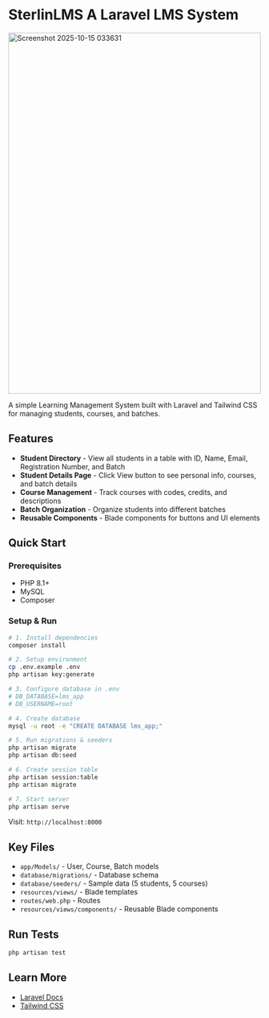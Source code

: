 
# SterlinLMS A Laravel LMS System

<img width="100%" height="720" alt="Screenshot 2025-10-15 033631" src="https://github.com/user-attachments/assets/b3829954-bee5-4ab0-9399-34dcdc1251ff" />

A simple Learning Management System built with Laravel and Tailwind CSS for managing students, courses, and batches.

## Features

- **Student Directory** - View all students in a table with ID, Name, Email, Registration Number, and Batch
- **Student Details Page** - Click View button to see personal info, courses, and batch details
- **Course Management** - Track courses with codes, credits, and descriptions
- **Batch Organization** - Organize students into different batches
- **Reusable Components** - Blade components for buttons and UI elements

## Quick Start

### Prerequisites
- PHP 8.1+
- MySQL
- Composer

### Setup & Run

```bash
# 1. Install dependencies
composer install

# 2. Setup environment
cp .env.example .env
php artisan key:generate

# 3. Configure database in .env
# DB_DATABASE=lms_app
# DB_USERNAME=root

# 4. Create database
mysql -u root -e "CREATE DATABASE lms_app;"

# 5. Run migrations & seeders
php artisan migrate
php artisan db:seed

# 6. Create session table
php artisan session:table
php artisan migrate

# 7. Start server
php artisan serve
```

Visit: `http://localhost:8000`

## Key Files

- `app/Models/` - User, Course, Batch models
- `database/migrations/` - Database schema
- `database/seeders/` - Sample data (5 students, 5 courses)
- `resources/views/` - Blade templates
- `routes/web.php` - Routes
- `resources/views/components/` - Reusable Blade components

## Run Tests

```bash
php artisan test
```

## Learn More

- [Laravel Docs](https://laravel.com/docs)
- [Tailwind CSS](https://tailwindcss.com)
